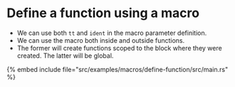 # Define a function using a macro


* We can use both `tt` and `ident` in the macro parameter definition.
* We can use the macro both inside and outside functions.
* The former will create functions scoped to the block where they were created. The latter will be global.

{% embed include file="src/examples/macros/define-function/src/main.rs" %}


